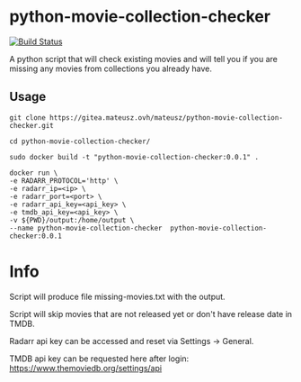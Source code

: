 # python-movie-collection-checker


[![Build Status](https://drone.mateusz.ovh/api/badges/mateusz/python-movie-collection-checker/status.svg)](https://drone.mateusz.ovh/mateusz/python-movie-collection-checker)


A python script that will check existing movies and will tell you if you are missing any movies from collections you already have.

## Usage

```
git clone https://gitea.mateusz.ovh/mateusz/python-movie-collection-checker.git

cd python-movie-collection-checker/

sudo docker build -t "python-movie-collection-checker:0.0.1" .

docker run \
-e RADARR_PROTOCOL='http' \
-e radarr_ip=<ip> \
-e radarr_port=<port> \
-e radarr_api_key=<api_key> \
-e tmdb_api_key=<api_key> \
-v ${PWD}/output:/home/output \
--name python-movie-collection-checker  python-movie-collection-checker:0.0.1

```


# Info
Script will produce file missing-movies.txt with the output.

Script will skip movies that are not released yet or don't have release date in TMDB.

Radarr api key can be accessed and reset via Settings -> General.

TMDB api key can be requested here after login: https://www.themoviedb.org/settings/api
